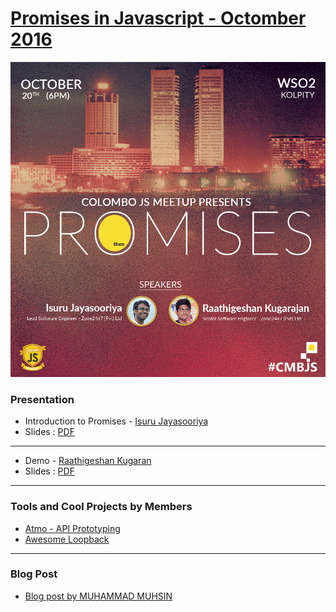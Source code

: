 [Promises in Javascript - Octomber 2016](http://bit.ly/promisesJS)
==================

![Promises in Javascript](https://raw.githubusercontent.com/CMBJS/Meetups/master/September%20-%202016/Promises.png)

### Presentation ###


* Introduction to Promises - [Isuru Jayasooriya](https://twitter.com/razmik89)
* Slides : [PDF](https://raw.githubusercontent.com/CMBJS/Meetups/master/Sepetember%20-%202016/javascript_promises.pdf)

----
* Demo - [Raathigeshan Kugaran](https://github.com/Raathigesh)
* Slides : [PDF](https://raw.githubusercontent.com/CMBJS/Meetups/master/Sepetember%20-%202016/javascript_promises.pdf)

----

### Tools and Cool Projects by Members ###

* [Atmo - API Prototyping](https://github.com/Raathigesh/Atmo)
* [Awesome Loopback](https://github.com/pasindud/awesome-loopback)

----

### Blog Post ###

* [Blog post by MUHAMMAD MUHSIN](http://mtwoblog.com/2016/11/01/javascript-promises-meetup-example)